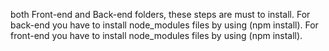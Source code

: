 both Front-end and Back-end folders,
these steps are must to install.
For back-end you have to install node_modules files by using (npm install).
For front-end you have to install node_modules files by using (npm install).
